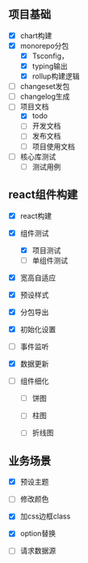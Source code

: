 ## 项目基础
- [x] chart构建
- [x] monorepo分包
  - [x] Tsconfig，
  - [x] typing输出
  - [x] rollup构建逻辑
- [ ] changeset发包
- [ ] changelog生成
- [ ] 项目文档
  - [x] todo
  - [ ] 开发文档
  - [ ] 发布文档
  - [ ] 项目使用文档
- [ ] 核心库测试
  - [ ] 测试用例

## react组件构建

- [x] react构建
- [x] 组件测试
  - [x] 项目测试
  - [ ] 单组件测试
- [x] 宽高自适应

- [x] 预设样式

- [x] 分包导出

- [x] 初始化设置

- [ ] 事件监听

- [x] 数据更新

- [ ] 组件细化

  - [ ] 饼图

  - [ ] 柱图

  - [ ] 折线图

## 业务场景

- [x] 预设主题
- [ ] 修改颜色
- [x] 加css边框class
- [x] option替换
- [ ] 请求数据源


